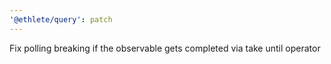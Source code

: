 ```yaml
---
'@ethlete/query': patch
---
```


Fix polling breaking if the observable gets completed via take until operator
